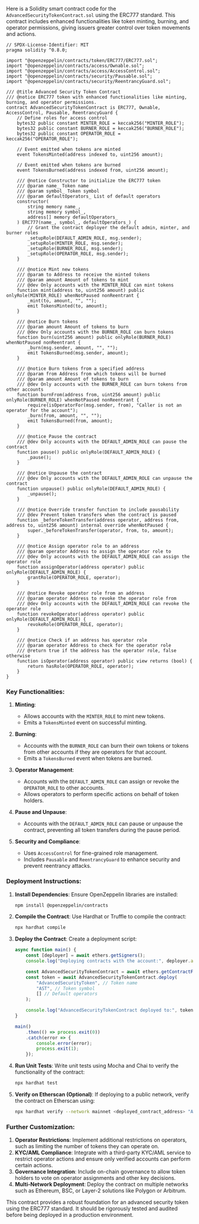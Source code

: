 Here is a Solidity smart contract code for the `AdvancedSecurityTokenContract.sol` using the ERC777 standard. This contract includes enhanced functionalities like token minting, burning, and operator permissions, giving issuers greater control over token movements and actions.

```solidity
// SPDX-License-Identifier: MIT
pragma solidity ^0.8.0;

import "@openzeppelin/contracts/token/ERC777/ERC777.sol";
import "@openzeppelin/contracts/access/Ownable.sol";
import "@openzeppelin/contracts/access/AccessControl.sol";
import "@openzeppelin/contracts/security/Pausable.sol";
import "@openzeppelin/contracts/security/ReentrancyGuard.sol";

/// @title Advanced Security Token Contract
/// @notice ERC777 token with enhanced functionalities like minting, burning, and operator permissions.
contract AdvancedSecurityTokenContract is ERC777, Ownable, AccessControl, Pausable, ReentrancyGuard {
    // Define roles for access control
    bytes32 public constant MINTER_ROLE = keccak256("MINTER_ROLE");
    bytes32 public constant BURNER_ROLE = keccak256("BURNER_ROLE");
    bytes32 public constant OPERATOR_ROLE = keccak256("OPERATOR_ROLE");

    // Event emitted when tokens are minted
    event TokensMinted(address indexed to, uint256 amount);

    // Event emitted when tokens are burned
    event TokensBurned(address indexed from, uint256 amount);

    /// @notice Constructor to initialize the ERC777 token
    /// @param name_ Token name
    /// @param symbol_ Token symbol
    /// @param defaultOperators_ List of default operators
    constructor(
        string memory name_,
        string memory symbol_,
        address[] memory defaultOperators_
    ) ERC777(name_, symbol_, defaultOperators_) {
        // Grant the contract deployer the default admin, minter, and burner roles
        _setupRole(DEFAULT_ADMIN_ROLE, msg.sender);
        _setupRole(MINTER_ROLE, msg.sender);
        _setupRole(BURNER_ROLE, msg.sender);
        _setupRole(OPERATOR_ROLE, msg.sender);
    }

    /// @notice Mint new tokens
    /// @param to Address to receive the minted tokens
    /// @param amount Amount of tokens to mint
    /// @dev Only accounts with the MINTER_ROLE can mint tokens
    function mint(address to, uint256 amount) public onlyRole(MINTER_ROLE) whenNotPaused nonReentrant {
        _mint(to, amount, "", "");
        emit TokensMinted(to, amount);
    }

    /// @notice Burn tokens
    /// @param amount Amount of tokens to burn
    /// @dev Only accounts with the BURNER_ROLE can burn tokens
    function burn(uint256 amount) public onlyRole(BURNER_ROLE) whenNotPaused nonReentrant {
        _burn(msg.sender, amount, "", "");
        emit TokensBurned(msg.sender, amount);
    }

    /// @notice Burn tokens from a specified address
    /// @param from Address from which tokens will be burned
    /// @param amount Amount of tokens to burn
    /// @dev Only accounts with the BURNER_ROLE can burn tokens from other accounts
    function burnFrom(address from, uint256 amount) public onlyRole(BURNER_ROLE) whenNotPaused nonReentrant {
        require(isOperatorFor(msg.sender, from), "Caller is not an operator for the account");
        _burn(from, amount, "", "");
        emit TokensBurned(from, amount);
    }

    /// @notice Pause the contract
    /// @dev Only accounts with the DEFAULT_ADMIN_ROLE can pause the contract
    function pause() public onlyRole(DEFAULT_ADMIN_ROLE) {
        _pause();
    }

    /// @notice Unpause the contract
    /// @dev Only accounts with the DEFAULT_ADMIN_ROLE can unpause the contract
    function unpause() public onlyRole(DEFAULT_ADMIN_ROLE) {
        _unpause();
    }

    /// @notice Override transfer function to include pausability
    /// @dev Prevent token transfers when the contract is paused
    function _beforeTokenTransfer(address operator, address from, address to, uint256 amount) internal override whenNotPaused {
        super._beforeTokenTransfer(operator, from, to, amount);
    }

    /// @notice Assign operator role to an address
    /// @param operator Address to assign the operator role to
    /// @dev Only accounts with the DEFAULT_ADMIN_ROLE can assign the operator role
    function assignOperator(address operator) public onlyRole(DEFAULT_ADMIN_ROLE) {
        grantRole(OPERATOR_ROLE, operator);
    }

    /// @notice Revoke operator role from an address
    /// @param operator Address to revoke the operator role from
    /// @dev Only accounts with the DEFAULT_ADMIN_ROLE can revoke the operator role
    function revokeOperator(address operator) public onlyRole(DEFAULT_ADMIN_ROLE) {
        revokeRole(OPERATOR_ROLE, operator);
    }

    /// @notice Check if an address has operator role
    /// @param operator Address to check for the operator role
    /// @return true if the address has the operator role, false otherwise
    function isOperator(address operator) public view returns (bool) {
        return hasRole(OPERATOR_ROLE, operator);
    }
}
```

### **Key Functionalities**:

1. **Minting**:
   - Allows accounts with the `MINTER_ROLE` to mint new tokens.
   - Emits a `TokensMinted` event on successful minting.

2. **Burning**:
   - Accounts with the `BURNER_ROLE` can burn their own tokens or tokens from other accounts if they are operators for that account.
   - Emits a `TokensBurned` event when tokens are burned.

3. **Operator Management**:
   - Accounts with the `DEFAULT_ADMIN_ROLE` can assign or revoke the `OPERATOR_ROLE` to other accounts.
   - Allows operators to perform specific actions on behalf of token holders.

4. **Pause and Unpause**:
   - Accounts with the `DEFAULT_ADMIN_ROLE` can pause or unpause the contract, preventing all token transfers during the pause period.

5. **Security and Compliance**:
   - Uses `AccessControl` for fine-grained role management.
   - Includes `Pausable` and `ReentrancyGuard` to enhance security and prevent reentrancy attacks.

### **Deployment Instructions**:

1. **Install Dependencies**:
   Ensure OpenZeppelin libraries are installed:
   ```bash
   npm install @openzeppelin/contracts
   ```

2. **Compile the Contract**:
   Use Hardhat or Truffle to compile the contract:
   ```bash
   npx hardhat compile
   ```

3. **Deploy the Contract**:
   Create a deployment script:
   ```javascript
   async function main() {
       const [deployer] = await ethers.getSigners();
       console.log("Deploying contracts with the account:", deployer.address);

       const AdvancedSecurityTokenContract = await ethers.getContractFactory("AdvancedSecurityTokenContract");
       const token = await AdvancedSecurityTokenContract.deploy(
           "AdvancedSecurityToken", // Token name
           "AST", // Token symbol
           [] // Default operators
       );

       console.log("AdvancedSecurityTokenContract deployed to:", token.address);
   }

   main()
       .then(() => process.exit(0))
       .catch(error => {
           console.error(error);
           process.exit(1);
       });
   ```

4. **Run Unit Tests**:
   Write unit tests using Mocha and Chai to verify the functionality of the contract:
   ```bash
   npx hardhat test
   ```

5. **Verify on Etherscan (Optional)**:
   If deploying to a public network, verify the contract on Etherscan using:
   ```bash
   npx hardhat verify --network mainnet <deployed_contract_address> "AdvancedSecurityToken" "AST" []
   ```

### **Further Customization**:

1. **Operator Restrictions**: Implement additional restrictions on operators, such as limiting the number of tokens they can operate on.
2. **KYC/AML Compliance**: Integrate with a third-party KYC/AML service to restrict operator actions and ensure only verified accounts can perform certain actions.
3. **Governance Integration**: Include on-chain governance to allow token holders to vote on operator assignments and other key decisions.
4. **Multi-Network Deployment**: Deploy the contract on multiple networks such as Ethereum, BSC, or Layer-2 solutions like Polygon or Arbitrum.

This contract provides a robust foundation for an advanced security token using the ERC777 standard. It should be rigorously tested and audited before being deployed in a production environment.
